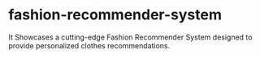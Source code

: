 # fashion-recommender-system
It Showcases a cutting-edge Fashion Recommender System designed to provide personalized clothes recommendations.
